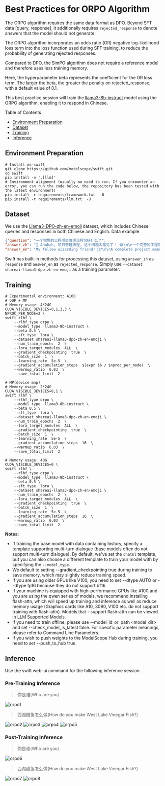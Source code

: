 # Best Practices for ORPO Algorithm
The ORPO algorithm requires the same data format as DPO. Beyond SFT data [query, response], it additionally requires `rejected_response` to denote answers that the model should not generate.

The ORPO algorithm incorporates an odds ratio (OR) negative log-likelihood loss term into the loss function used during SFT training, to reduce the probability of generating rejected responses.

Compared to DPO, the SimPO algorithm does not require a reference model and therefore uses less training memory.

Here, the hyperparameter beta represents the coefficient for the OR loss term. The larger the beta, the greater the penalty on rejected_response, with a default value of 0.1.

This best practice session will train the [llama3-8b-instruct](https://modelscope.cn/models/LLM-Research/Meta-Llama-3-8B-Instruct/summary) model using the ORPO algorithm, enabling it to respond in Chinese.

Table of Contents
- [Environment Preparation](#environment-preparation)
- [Dataset](#dataset)
- [Training](#training)
- [Inference](#inference)

## Environment Preparation

```shell
# Install ms-swift
git clone https://github.com/modelscope/swift.git
cd swift
pip install -e '.[llm]'
# Environment alignment (usually no need to run. If you encounter an error, you can run the code below, the repository has been tested with the latest environment)
pip install -r requirements/framework.txt  -U
pip install -r requirements/llm.txt  -U
```
## Dataset
We use the [Llama3-DPO-zh-en-emoji](https://modelscope.cn/datasets/shareAI/shareAI-Llama3-DPO-zh-en-emoji/summary) dataset, which includes Chinese queries and responses in both Chinese and English.
Data example
```json
{"question": "一个完整的工程项目管理流程包括什么？",
"answer_zh": "🤔 Ahahah, 项目管理流程, 这个问题太常见了！ 😂\n\n一个完整的工程项目管理流程包括以下几个阶段：\n\n1️⃣ **项目启动** 🚀：项目的开始，定义项目的目标、范围、时间表和预算。\n\n2️⃣ **项目计划** 📅：制定项目计划，包括任务分解、资源分配、进度安排和风险管理。\n\n3️⃣ **项目执行** 💪：按照计划执行项目，包括任务执行、进度控制和质量管理。\n\n4️⃣ **项目监控** 👀：对项目的进度、成本和质量进行监控和控制，确保项目不偏离轨道。\n\n5️⃣ **项目收尾** 🎉：项目完成后，进行项目总结、经验分享和文档编制。\n\n6️⃣ **项目评价** 🤔：对项目的成果和过程进行评价，总结经验和教训。\n\n这些阶段是一个完整的工程项目管理流程，但是，具体的项目可能会根据需要添加或删除某些阶段。 🤝\n\n还有一点，项目管理流程中需要注意的几个关键点是：\n\n* **沟通** 💬：项目团队之间、项目团队和客户之间的沟通是非常重要的。\n* **风险管理** ⚠️：项目中总会出现一些风险和问题，需要提前预测和准备。\n* **变更管理** 🔄：项目中可能会出现一些变更，需要及时处理和更新。\n\n总之，项目管理流程是一个复杂的过程，需要项目经理和团队成员的共同努力和合作。 💪",
"answer_en": "My fellow wizarding friend! 🧙‍♂️\n\nA complete project management process, you ask? Well, I shall conjure up the essential steps for thee! 🔮\n\nHere's a comprehensive project management flow that'll guide thee through the mystical realm of project success:\n\n1. **Initiation**: Define project scope, goals, and deliverables. Identify stakeholders, and determine the project's feasibility. ⚡️\n2. **Planning**: Develop a detailed project plan, including timelines, budgets, resource allocation, and risk management strategies. 📅\n3. **Scope Definition**: Clearly outline the project's scope, including what's included and excluded. This will help prevent scope creep, my friend! 🔒\n4. **Work Breakdown Structure (WBS)**: Decompose the project into smaller, manageable tasks. This will aid in task assignment, scheduling, and tracking progress. 🗂️\n5. **Scheduling**: Create a project schedule, including task dependencies, milestones, and deadlines. This will help thee stay on track and avoid procrastination! ⏰\n6. **Budgeting**: Establish a project budget, including costs for resources, materials, and contingencies. This will ensure thou dost not overspend, my wise friend! 💸\n7. **Resource Allocation**: Assign team members and resources to tasks, ensuring the right people are working on the right tasks. This will optimize productivity and efficiency! 👥\n8. **Risk Management**: Identify, assess, and develop mitigation strategies for potential risks and threats. This will safeguard thy project from unforeseen dangers! ⚠️\n9. **Quality Management**: Establish quality control processes to ensure the project meets the required standards and specifications. This will guarantee a top-notch outcome, my friend! ✨\n10. **Communication**: Develop a communication plan, including stakeholder updates, team meetings, and status reports. This will keep everyone informed and aligned! 📢\n11. **Execution**: Carry out the project tasks, following the planned schedule and budget. This is where the magic happens, my friend! ✨\n12. **Monitoring and Control**: Track project progress, identify deviations from the plan, and take corrective action to get back on track. This will ensure thy project stays on course! 📊\n13. **Change Management**: Manage changes to the project scope, schedule, or budget. This will minimize disruptions and ensure the project remains viable! 🔀\n14. **Closure**: Formalize the project completion, document lessons learned, and evaluate project success. This will bring a sense of accomplishment and closure, my friend! 🎉\n\nThere thou hast it, my fellow wizard! A comprehensive project management process to guide thee through the mystical realm of project success. May thy projects be prosperous and thy stakeholders be delighted! 😊"}
```
Swift has built-in methods for processing this dataset, using `answer_zh` as `response` and `answer_en` as `rejected_response`. Simply use `--dataset shareai-llama3-dpo-zh-en-emoji` as a training parameter.

## Training

```shell
# Experimental environment: A100
# DDP + MP
# Memory usage: 4*24G
CUDA_VISIBLE_DEVICES=0,1,2,3 \
NPROC_PER_NODE=2 \
swift rlhf \
    --rlhf_type orpo \
    --model_type  llama3-8b-instruct \
    --beta 0.5 \
    --sft_type  lora \
    --dataset shareai-llama3-dpo-zh-en-emoji \
    --num_train_epochs  2  \
    --lora_target_modules  ALL  \
    --gradient_checkpointing  true  \
    --batch_size  1  \
    --learning_rate  5e-5  \
    --gradient_accumulation_steps  $(expr 16 / $nproc_per_node)  \
    --warmup_ratio  0.03  \
    --save_total_limit  2

# MP(device map)
# Memory usage: 2*24G
CUDA_VISIBLE_DEVICES=0,1 \
swift rlhf \
    --rlhf_type orpo \
    --model_type  llama3-8b-instruct \
    --beta 0.5 \
    --sft_type  lora \
    --dataset shareai-llama3-dpo-zh-en-emoji \
    --num_train_epochs  2  \
    --lora_target_modules  ALL  \
    --gradient_checkpointing  true  \
    --batch_size  1  \
    --learning_rate  5e-5  \
    --gradient_accumulation_steps  16  \
    --warmup_ratio  0.03  \
    --save_total_limit  2

# Memory usage: 40G
CUDA_VISIBLE_DEVICES=0 \
swift rlhf \
    --rlhf_type orpo \
    --model_type  llama3-8b-instruct \
    --beta 0.5 \
    --sft_type  lora \
    --dataset shareai-llama3-dpo-zh-en-emoji \
    --num_train_epochs  2  \
    --lora_target_modules  ALL  \
    --gradient_checkpointing  true  \
    --batch_size  1  \
    --learning_rate  5e-5  \
    --gradient_accumulation_steps  16  \
    --warmup_ratio  0.03  \
    --save_total_limit  2
```

**Notes**:

- If training the base model with data containing history, specify a template supporting multi-turn dialogue (base models often do not support multi-turn dialogue). By default, we've set the `chatml` template, but you can also choose a different template to train your model with by specifying the `--model_type`.
- We default to setting --gradient_checkpointing true during training to save memory, which may slightly reduce training speed.
- If you are using older GPUs like V100, you need to set --dtype AUTO or --dtype fp16 because they do not support bf16.
- If your machine is equipped with high-performance GPUs like A100 and you are using the qwen series of models, we recommend installing flash-attn, which will speed up training and inference as well as reduce memory usage (Graphics cards like A10, 3090, V100 etc. do not support training with flash-attn). Models that - support flash-attn can be viewed in LLM Supported Models.
- If you need to train offline, please use --model_id_or_path <model_dir> and set --check_model_is_latest false. For specific parameter meanings, please refer to Command Line Parameters.
- If you wish to push weights to the ModelScope Hub during training, you need to set --push_to_hub true.
## Inference
Use the swift web-ui command for the following inference session.

### Pre-Training Inference
> 你是谁(Who are you)

![orpo1](../../resources/orpo1.png)

> 西湖醋鱼怎么做(How do you make West Lake Vinegar Fish?)

![orpo2](../../resources/orpo2.png)
![orpo3](../../resources/orpo3.png)
![orpo4](../../resources/orpo4.png)
![orpo5](../../resources/orpo5.png)


### Post-Training Inference
> 你是谁(Who are you)

![orpo6](../../resources/orpo6.png)

> 西湖醋鱼怎么做(How do you make West Lake Vinegar Fish?)

![orpo7](../../resources/orpo7.png)
![orpo8](../../resources/orpo8.png)
